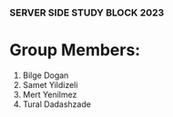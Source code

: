 ### SERVER SIDE STUDY BLOCK 2023
# Group Members:
1. Bilge Dogan
2. Samet Yildizeli
3. Mert Yenilmez
4. Tural Dadashzade